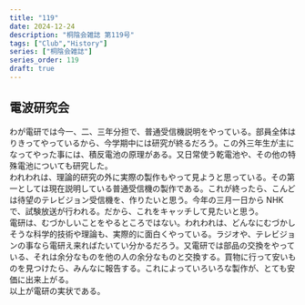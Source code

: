 ```yaml
---
title: "119"
date: 2024-12-24
description: "桐陰会雑誌 第119号"
tags: ["Club","History"]
series: ["桐陰会雑誌"]
series_order: 119
draft: true
---
```


## 電波研究会

わが電研では今一、二、三年分担で、普通受信機説明をやっている。部員全体はりきってやっているから、今学期中には研究が終るだろう。この外三年生が主になってやった事には、積反電池の原理がある。又日常使う乾電池や、その他の特殊電池についても研究した。<br>
われわれは、理論的研究の外に実際の製作もやって見ようと思っている。その第一としては現在説明している普通受信機の製作である。これが終ったら、こんどは待望のテレビジョン受信機を、作りたいと思う。今年の三月一日から NHK で、試験放送が行われる。だから、これをキャッチして見たいと思う。<br>
電研は、むづかしいことをやるところではない。われわれは、どんなにむづかしそうな科学的技術や理論も、実際的に面白くやっている。ラジオや、テレビジョンの事なら電研え来ればたいてい分かるだろう。又電研では部品の交換をやっている、それは余分なものを他の人の余分なものと交換する。買物に行って安いものを見つけたら、みんなに報告する。これによっていろいろな製作が、とても安価に出来上がる。<br>
以上が電研の実状である。